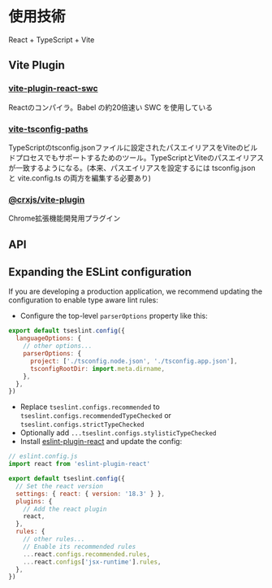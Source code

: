 # 使用技術
React + TypeScript + Vite

## Vite Plugin
### [vite-plugin-react-swc](https://github.com/vitejs/vite-plugin-react-swc)
Reactのコンパイラ。Babel の約20倍速い SWC を使用している

### [vite-tsconfig-paths](https://github.com/vitejs/vite-plugin-react-swc)
TypeScriptのtsconfig.jsonファイルに設定されたパスエイリアスをViteのビルドプロセスでもサポートするためのツール。TypeScriptとViteのパスエイリアスが一致するようになる。(本来、パスエイリアスを設定するには tsconfig.json と vite.config.ts の両方を編集する必要あり)

### [@crxjs/vite-plugin](https://github.com/vitejs/vite-plugin-react-swc)
Chrome拡張機能開発用プラグイン

## API


## Expanding the ESLint configuration

If you are developing a production application, we recommend updating the configuration to enable type aware lint rules:

- Configure the top-level `parserOptions` property like this:

```js
export default tseslint.config({
  languageOptions: {
    // other options...
    parserOptions: {
      project: ['./tsconfig.node.json', './tsconfig.app.json'],
      tsconfigRootDir: import.meta.dirname,
    },
  },
})
```

- Replace `tseslint.configs.recommended` to `tseslint.configs.recommendedTypeChecked` or `tseslint.configs.strictTypeChecked`
- Optionally add `...tseslint.configs.stylisticTypeChecked`
- Install [eslint-plugin-react](https://github.com/jsx-eslint/eslint-plugin-react) and update the config:

```js
// eslint.config.js
import react from 'eslint-plugin-react'

export default tseslint.config({
  // Set the react version
  settings: { react: { version: '18.3' } },
  plugins: {
    // Add the react plugin
    react,
  },
  rules: {
    // other rules...
    // Enable its recommended rules
    ...react.configs.recommended.rules,
    ...react.configs['jsx-runtime'].rules,
  },
})
```
